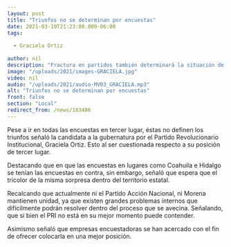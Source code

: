 ```yaml
---
layout: post
title: "Triunfos no se determinan por encuestas"
date: 2021-03-19T21:23:00.000-06:00
tags:
  
  - Graciela Ortiz
  
author: nil
description: "Fractura en partidos también determinará la situación de los mismos."
image: "/uploads/2021/images-GRACIELA.jpg"
video: nil
audio: "/uploads/2021/audio-MV03_GRACIELA.mp3"
alt: "Triunfos no se determinan por encuestas"
front: false
section: "Local"
redirect_from: /news/183486
---
```


Pese a ir en todas las encuestas en tercer lugar, éstas no definen los triunfos señaló la candidata a la gubernatura por el Partido Revolucionario Institucional, Graciela Ortiz. Esto al ser cuestionada respecto a su posición de tercer lugar.

Destacando que en que las encuestas en lugares como Coahuila e Hidalgo se tenían las encuestas en contra, sin embargo, señaló que espera que el tricolor de la misma sorpresa dentro del territorio estatal.

Recalcando que actualmente ni el Partido Acción Nacional, ni Morena mantienen unidad, ya que existen grandes problemas internos que difícilmente podrán resolver dentro del proceso que se avecina. Señalando, que si bien el PRI no está en su mejor momento puede contender.

Asimismo señaló que empresas encuestadoras se han acercado con el fin de ofrecer colocarla en una mejor posición.
